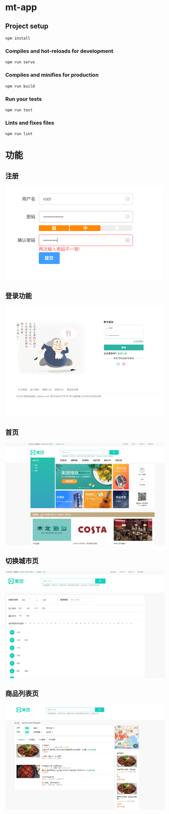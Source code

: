 # mt-app

## Project setup
```
npm install
```

### Compiles and hot-reloads for development
```
npm run serve
```

### Compiles and minifies for production
```
npm run build
```

### Run your tests
```
npm run test
```

### Lints and fixes files
```
npm run lint
```
# 功能

## 注册

![注册](assets/image-20200824110628592.png)

## 登录功能

![登录](assets/image-20200824110428660.png)

## 首页

![首页](assets/image-20200824132048971.png)



## 切换城市页

![切换城市](assets/image-20200824134553170.png)

## 商品列表页

![商品列表](assets/image-20200824134412150.png)